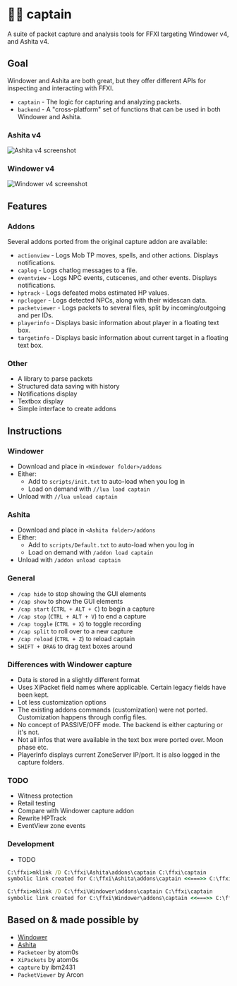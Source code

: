 # 👨‍✈️ captain

A suite of packet capture and analysis tools for FFXI targeting Windower v4, and Ashita v4.


## Goal

Windower and Ashita are both great, but they offer different APIs for inspecting and interacting with FFXI.

- `captain` - The logic for capturing and analyzing packets.
- `backend` - A "cross-platform" set of functions that can be used in both Windower and Ashita.

### Ashita v4

![Ashita v4 screenshot](_images/ashitav4.png)

### Windower v4

![Windower v4 screenshot](_images/windowerv4.png)

## Features
### Addons

Several addons ported from the original capture addon are available:
- `actionview`   - Logs Mob TP moves, spells, and other actions. Displays notifications.
- `caplog`       - Logs chatlog messages to a file.
- `eventview`    - Logs NPC events, cutscenes, and other events. Displays notifications.
- `hptrack`      - Logs defeated mobs estimated HP values.
- `npclogger`    - Logs detected NPCs, along with their widescan data.
- `packetviewer` - Logs packets to several files, split by incoming/outgoing and per IDs.
- `playerinfo`   - Displays basic information about player in a floating text box.
- `targetinfo`   - Displays basic information about current target in a floating text box.

### Other
- A library to parse packets
- Structured data saving with history
- Notifications display
- Textbox display
- Simple interface to create addons

## Instructions

### Windower

- Download and place in `<Windower folder>/addons`
- Either:
  - Add to `scripts/init.txt` to auto-load when you log in
  - Load on demand with `//lua load captain`
- Unload with `//lua unload captain`

### Ashita

- Download and place in `<Ashita folder>/addons`
- Either:
  - Add to `scripts/Default.txt` to auto-load when you log in
  - Load on demand with `/addon load captain`
- Unload with `/addon unload captain`

### General

- `/cap hide` to stop showing the GUI elements
- `/cap show`  to show the GUI elements
- `/cap start` (`CTRL + ALT + C`) to begin a capture
- `/cap stop` (`CTRL + ALT + V`) to end a capture
- `/cap toggle` (`CTRL + X`) to toggle recording
- `/cap split` to roll over to a new capture
- `/cap reload` (`CTRL + Z`) to reload captain
- `SHIFT + DRAG` to drag text boxes around

### Differences with Windower capture
- Data is stored in a slightly different format
- Uses XiPacket field names where applicable. Certain legacy fields have been kept.
- Lot less customization options
- The existing addons commands (customization) were not ported. Customization happens through config files.
- No concept of PASSIVE/OFF mode. The backend is either capturing or it's not.
- Not all infos that were available in the text box were ported over. Moon phase etc.
- PlayerInfo displays current ZoneServer IP/port. It is also logged in the capture folders.

### TODO
- Witness protection
- Retail testing
- Compare with Windower capture addon
- Rewrite HPTrack
- EventView zone events

### Development

- TODO

```bat
C:\ffxi>mklink /D C:\ffxi\Ashita\addons\captain C:\ffxi\captain
symbolic link created for C:\ffxi\Ashita\addons\captain <<===>> C:\ffxi\captain

C:\ffxi>mklink /D C:\ffxi\Windower\addons\captain C:\ffxi\captain
symbolic link created for C:\ffxi\Windower\addons\captain <<===>> C:\ffxi\captain
```

## Based on & made possible by

- [Windower](https://www.windower.net/)
- [Ashita](https://ashitaxi.com/)
- `Packeteer` by atom0s
- `XiPackets` by atom0s
- `capture` by ibm2431
- `PacketViewer` by Arcon
